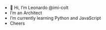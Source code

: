 - 👋 Hi, I’m Leonardo @imi-colt 
- I’m an Architect
- I’m currently learning Python and JavaScript
- Cheers

<!---
imi-colt/imi-colt 
--->
